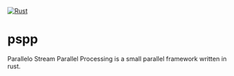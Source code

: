 [![Rust](https://github.com/valebes/parallelo/actions/workflows/rust.yml/badge.svg)](https://github.com/valebes/parallelo/actions/workflows/rust.yml)
# pspp
Parallelo Stream Parallel Processing is a small parallel framework written in rust.

